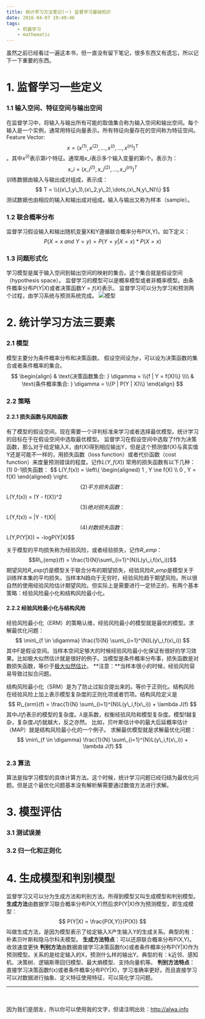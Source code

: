 ```yaml
---
title: 统计学习方法笔记(一) 监督学习基础知识
date: 2016-04-07 19:49:46
tags:
    - 机器学习
    - mathematic
---
```


虽然之前已经看过一遍这本书，但一直没有留下笔记，很多东西又有遗忘，所以记下一下重要的东西。

<!-- more -->

# 1. 监督学习一些定义
### 1.1 输入空间、特征空间与输出空间
在监督学习中，将输入与输出所有可能的取值集合称为输入空间和输出空间。每个输入是一个实例，通常用特征向量表示。所有特征向量存在的空间称为特征空间。
Feature Vector: $$x = (x^{(1)},x^{(2)},\dots,x^{(i)},\dots,x^{(n)})^T$$。其中$x^{(i)}$表示第i个特征。通常用$x\_i$表示多个输入变量的第i个。表示为：
$$x\_i = (x\_i^{(1)},x\_i^{(2)},\dots,x\_i^{(n)})^T
$$
训练数据由输入与输出成对组成，表示成：
$$
T = \\{(x\_1,y\_1),(x\_2,y\_2),\dots,(x\_N,y\_N)\\}
$$
测试数据也由相应的输入和输出成对组成。输入与输出又称为样本（sample）。
### 1.2 联合概率分布
监督学习假设输入和输出随机变量X和Y遵循联合概率分布P(X,Y)。如下定义：
$$
P(X = x\ and\ Y = y) = P(Y = y | X = x) * P(X = x)
$$
### 1.3 问题形式化
学习模型是属于输入空间到输出空间的映射的集合。这个集合就是假设空间（hypothesis space）。
监督学习的模型可以是概率模型或者非概率模型。由条件概率分布$P(Y|X)$或者决策函数$Y=f(X)$表示。
监督学习可以分为学习和预测两个过程，由学习系统与预测系统完成。
![模型](http://7xrh75.com1.z0.glb.clouddn.com/%E7%A5%9E%E7%BB%8F%E7%BD%91%E7%BB%9C_%E7%9B%91%E7%9D%A3%E5%AD%A6%E4%B9%A0%E9%97%AE%E9%A2%98.png)

# 2. 统计学习方法三要素
### 2.1 模型
模型主要分为条件概率分布和决策函数。
假设空间设为$\digamma$，可以设为决策函数的集合或者条件概率的集合。
$$
\begin{align}
& \text{决策函数集合:  } \digamma = \\{f | Y = f(X)\\} \\\\
& \text{条件概率集合:  } \digamma = \\{P | P(Y | X)\\}
\end{align}
$$
### 2.2 策略
#### 2.2.1 损失函数与风险函数
有了模型的假设空间，现在需要一个评判标准来学习或者选择最优模型。统计学习的目标在于在假设空间中选取最优模型。
监督学习在假设空间中选取了f作为决策函数，那么对于给定输入X，由f(X)得到相应输出Y，但是这个预测值f(X)与真实值Y还是可能不一样的，用损失函数（loss function）或者代价函数（cost function）来度量预测错误的程度。记作$L(Y,f(X))$
常用的损失函数有以下几种：
(1) 0-1损失函数：
$$
L(Y,f(x)) = \left\\{
\begin{aligned}
1 , Y \ne f(X) \\\\
0 , Y = f(X) 
\end{aligned}
\right.
$$
(2) 平方损失函数：
$$
L(Y,f(x)) = (Y - f(X))^2
$$
(3) 绝对损失函数：
$$L(Y,f(x)) = |Y - f(X)|$$
(4) 对数损失函数：
$$L(Y,P(Y|X)) = -logP(Y|X)$$

关于模型的平均损失称为经验风险，或者经验损失，记作$R\_{emp}$：
$$R\_{emp}(f) = \frac{1}{N}\sum\_{i=1}^{N}L(y\_i,f(x\_i))$$
期望风险$R\_{exp}(f)$是模型关于联合分布的期望损失，经验风险$R\_{emp}$是模型关于训练样本集的平均损失。当样本N趋向于无穷时，经验风险趋于期望风险。所以很自然的使用经验风险估计期望风险。但实际上是需要进行一定矫正的，有两个基本策略：经验风险最小化和结构风险最小化。

#### 2.2.2 经验风险最小化与结构风险 
经验风险最小化（ERM）的策略认维，经验风险最小的模型就是最优的模型。求解最优化问题：
$$
\min\_{f \in \digamma} \frac{1}{N} \sum\_{i=1}^{N}L(y\_i,f(x\_i))
$$
其中F是假设空间。当样本空间足够大的时候经验风险最小化保证有很好的学习效果。比如极大似然估计就是很好的例子。当模型是条件概率分布事，损失函数是对数损失函数，等价于[极大似然估计](https://zh.wikipedia.org/wiki/%E6%9C%80%E5%A4%A7%E4%BC%BC%E7%84%B6%E4%BC%B0%E8%AE%A1)。
**注意：**当样本很小的时候，经验风险容易导致过拟合问题。

结构风险最小化（SRM）是为了防止过拟合提出来的。等价于正则化。结构风险在经验风险上加上表示模型复杂度的正则化项或者罚项。结构风险定义是
$$
R\_{srm}(f) =  \frac{1}{N} \sum\_{i=1}^{N}L(y\_i,f(x\_i)) + \lambda J(f)
$$
其中$J(f)$表示的模型的复杂度。$\lambda$是系数，权衡经验风险和模型复杂度。模型f越复杂，复杂度$J(f)$就越大，反之亦然。
比如，贝叶斯估计中的最大后延概率估计（MAP）就是结构风险最小化的一个例子。
求解最优模型就是求解最优化问题：
$$
\min\_{f \in \digamma} \frac{1}{N} \sum\_{i=1}^{N}L(y\_i,f(x\_i)) + \lambda J(f)
$$
### 2.3 算法
算法是指学习模型的具体计算方法。这个时候，统计学习问题已经归结为最优化问题。但是这个最优化问题基本没有解析解需要通过数值方法进行求解。
# 3. 模型评估
### 3.1 测试误差
### 3.2 归一化和正则化

# 4. 生成模型和判别模型
监督学习又可以分为生成方法和判别方法。所得到模型又叫生成模型和判别模型。
**生成方法**由数据学习联合概率分布P(X,Y)然后求P(Y|X)作为预测模型，即生成模型：
$$
P(Y|X) = \frac{P(X,Y)}{P(X)}
$$
叫做生成方法，是因为模型表示了给定输入X产生输入Y的生成关系。典型的有：朴素贝叶斯和隐马尔科夫模型。
**生成方法特点**：可以还原联合概率分布P(X,Y)。收敛速度更快
**判别方法**由数据直接学习决策函数f(x)或者条件概率分布P(Y|X)作为预测模型。关系的是给定输入的X，预测什么样的输出Y。典型的有：k近邻、感知机、决策树、逻辑斯蒂回归模型、最大熵模型、支持向量机等。
**判别方法特点**：直接学习决策函数f(x)或者条件概率分布P(Y|X)，学习准确率更好。而且直接学习可以对数据进行抽象、定义特征使用特征，可以简化学习问题。


----
　

因为我们是朋友，所以你可以使用我的文字，但请注明出处：http://alwa.info